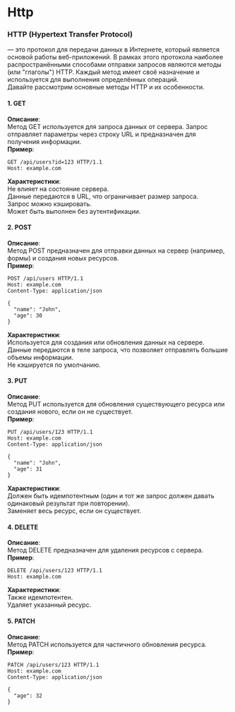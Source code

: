 # Http
### HTTP (Hypertext Transfer Protocol) 
— это протокол для передачи данных в Интернете, который является основой работы веб-приложений. В рамках этого протокола наиболее распространёнными способами отправки запросов являются методы (или "глаголы") HTTP. Каждый метод имеет своё назначение и используется для выполнения определённых операций.  
Давайте рассмотрим основные методы HTTP и их особенности.  
#### 1. GET  
**Описание**:  
Метод GET используется для запроса данных от сервера. Запрос отправляет параметры через строку URL и предназначен для получения информации.  
**Пример**:  
```
GET /api/users?id=123 HTTP/1.1
Host: example.com
```
**Характеристики**:  
Не влияет на состояние сервера.  
Данные передаются в URL, что ограничивает размер запроса.  
Запрос можно кэшировать.  
Может быть выполнен без аутентификации.  

#### 2. POST
**Описание**:  
Метод POST предназначен для отправки данных на сервер (например, формы) и создания новых ресурсов.  
**Пример**:  
```
POST /api/users HTTP/1.1
Host: example.com
Content-Type: application/json

{
  "name": "John",
  "age": 30
}
```
**Характеристики**:  
Используется для создания или обновления данных на сервере.  
Данные передаются в теле запроса, что позволяет отправлять большие объемы информации.  
Не кэшируется по умолчанию.  

#### 3. PUT
**Описание**:  
Метод PUT используется для обновления существующего ресурса или создания нового, если он не существует.  
**Пример**:  
```
PUT /api/users/123 HTTP/1.1
Host: example.com
Content-Type: application/json

{
  "name": "John",
  "age": 31
}
```
**Характеристики**:  
Должен быть идемпотентным (один и тот же запрос должен давать одинаковый результат при повторении).  
Заменяет весь ресурс, если он существует.  

#### 4. DELETE
**Описание**:  
Метод DELETE предназначен для удаления ресурсов с сервера.  
**Пример**:  
```
DELETE /api/users/123 HTTP/1.1
Host: example.com
```
**Характеристики**:  
Также идемпотентен.  
Удаляет указанный ресурс.  

#### 5. PATCH
**Описание**:  
Метод PATCH используется для частичного обновления ресурса.  
**Пример**:  
```
PATCH /api/users/123 HTTP/1.1
Host: example.com
Content-Type: application/json

{
  "age": 32
}
```
